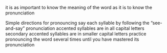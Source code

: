 it is as important to know the meaning of the word as it is to know the pronunciation

Simple directions for pronouncing
	say each syllable by following the “see-and-say” pronunciation
	accented syllables are in all capital letters
	secondary accented syllables are in smaller capital letters
	practice pronouncing the word several times until you have mastered its pronunciation